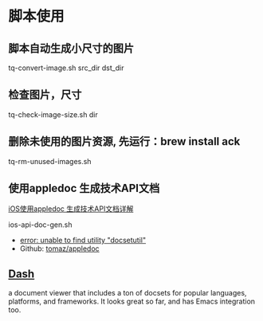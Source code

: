 # 脚本使用

## 脚本自动生成小尺寸的图片
tq-convert-image.sh src_dir dst_dir

## 检查图片，尺寸
tq-check-image-size.sh dir

## 删除未使用的图片资源, 先运行：brew install ack
tq-rm-unused-images.sh

## 使用appledoc 生成技术API文档

[iOS使用appledoc 生成技术API文档详解](http://www.jianshu.com/p/65f1afdb9445)

ios-api-doc-gen.sh

* [error: unable to find utility "docsetutil"]()
* Github: [tomaz/appledoc](https://github.com/tomaz/appledoc)

## [Dash](https://kapeli.com/dash)

a document viewer that includes a ton of docsets for popular languages, platforms, and frameworks. It looks great so far, and has Emacs integration too.